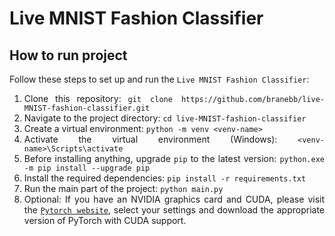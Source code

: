 # Live MNIST Fashion Classifier

<div align="justify">

## How to run project
Follow these steps to set up and run the `Live MNIST Fashion Classifier`:
1. Clone this repository: ```git clone https://github.com/branebb/live-MNIST-fashion-classifier.git```
2. Navigate to the project directory: ```cd live-MNIST-fashion-classifier```
3. Create a virtual environment: ```python -m venv <venv-name>```
4. Activate the virtual environment (Windows): ```<venv-name>\Scripts\activate```
5. Before installing anything, upgrade ```pip``` to the latest version: ```python.exe -m pip install --upgrade pip```
6. Install the required dependencies: ```pip install -r requirements.txt```
7. Run the main part of the project: ```python main.py```
8. Optional: If you have an NVIDIA graphics card and CUDA, please visit the [`Pytorch website`](https://pytorch.org/get-started/locally/), select your settings and download the appropriate version of PyTorch with CUDA support.

</div>
